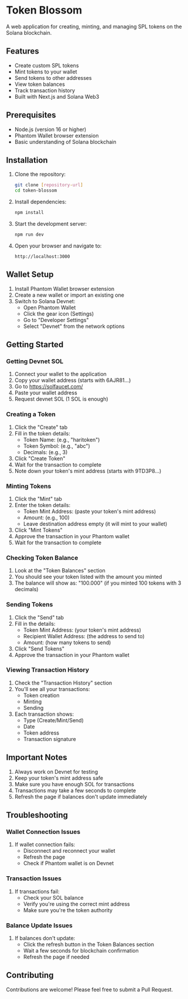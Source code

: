 # Token Blossom

A web application for creating, minting, and managing SPL tokens on the Solana blockchain.

## Features

- Create custom SPL tokens
- Mint tokens to your wallet
- Send tokens to other addresses
- View token balances
- Track transaction history
- Built with Next.js and Solana Web3

## Prerequisites

- Node.js (version 16 or higher)
- Phantom Wallet browser extension
- Basic understanding of Solana blockchain

## Installation

1. Clone the repository:
   ```bash
   git clone [repository-url]
   cd token-blossom
   ```

2. Install dependencies:
   ```bash
   npm install
   ```

3. Start the development server:
   ```bash
   npm run dev
   ```

4. Open your browser and navigate to:
   ```
   http://localhost:3000
   ```

## Wallet Setup

1. Install Phantom Wallet browser extension
2. Create a new wallet or import an existing one
3. Switch to Solana Devnet:
   - Open Phantom Wallet
   - Click the gear icon (Settings)
   - Go to "Developer Settings"
   - Select "Devnet" from the network options

## Getting Started

### Getting Devnet SOL

1. Connect your wallet to the application
2. Copy your wallet address (starts with 6AJR81...)
3. Go to https://solfaucet.com/
4. Paste your wallet address
5. Request devnet SOL (1 SOL is enough)

### Creating a Token

1. Click the "Create" tab
2. Fill in the token details:
   - Token Name: (e.g., "haritoken")
   - Token Symbol: (e.g., "abc")
   - Decimals: (e.g., 3)
3. Click "Create Token"
4. Wait for the transaction to complete
5. Note down your token's mint address (starts with 9TD3P8...)

### Minting Tokens

1. Click the "Mint" tab
2. Enter the token details:
   - Token Mint Address: (paste your token's mint address)
   - Amount: (e.g., 100)
   - Leave destination address empty (it will mint to your wallet)
3. Click "Mint Tokens"
4. Approve the transaction in your Phantom wallet
5. Wait for the transaction to complete

### Checking Token Balance

1. Look at the "Token Balances" section
2. You should see your token listed with the amount you minted
3. The balance will show as: "100.000" (if you minted 100 tokens with 3 decimals)

### Sending Tokens

1. Click the "Send" tab
2. Fill in the details:
   - Token Mint Address: (your token's mint address)
   - Recipient Wallet Address: (the address to send to)
   - Amount: (how many tokens to send)
3. Click "Send Tokens"
4. Approve the transaction in your Phantom wallet

### Viewing Transaction History

1. Check the "Transaction History" section
2. You'll see all your transactions:
   - Token creation
   - Minting
   - Sending
3. Each transaction shows:
   - Type (Create/Mint/Send)
   - Date
   - Token address
   - Transaction signature

## Important Notes

1. Always work on Devnet for testing
2. Keep your token's mint address safe
3. Make sure you have enough SOL for transactions
4. Transactions may take a few seconds to complete
5. Refresh the page if balances don't update immediately

## Troubleshooting

### Wallet Connection Issues

1. If wallet connection fails:
   - Disconnect and reconnect your wallet
   - Refresh the page
   - Check if Phantom wallet is on Devnet

### Transaction Issues

1. If transactions fail:
   - Check your SOL balance
   - Verify you're using the correct mint address
   - Make sure you're the token authority

### Balance Update Issues

1. If balances don't update:
   - Click the refresh button in the Token Balances section
   - Wait a few seconds for blockchain confirmation
   - Refresh the page if needed

## Contributing

Contributions are welcome! Please feel free to submit a Pull Request.







